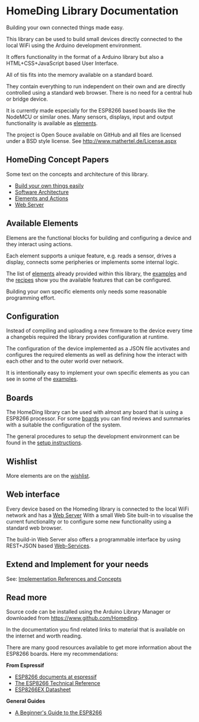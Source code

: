 # HomeDing Library Documentation

Building your own connected things made easy.

This library can be used to build small devices directly connected to the local WiFi using the Arduino development environment.

It offers functionality in the format of a Arduino library but also a HTML+CSS+JavaScript based User Interface. 

All of tiis fits into the memory available on a standard board.

They contain everything to run independent on their own and are directly controlled using a standard web browser.
There is no need for a central hub or bridge device.

It is currently made especially for the ESP8266 based boards like the NodeMCU or similar ones. Many sensors, displays, input and output functionality is available as [elements](elements).

The project is Open Souce available on GitHub and all files are licensed under a BSD style license.
See http://www.mathertel.de/License.aspx

## HomeDing Concept Papers

Some text on the concepts and architecture of this library.

- [Build your own things easily](/concepts/paper01)
- [Software Architecture](/concepts/paper02)
- [Elements and Actions](/concepts/paper03)
- [Web Server](concepts/paper04.md)

## Available Elements

Elemens are the functional blocks for building and configuring a device and they interact using actions.

Each element supports a unique feature, e.g. reads a sensor, drives a display, connects some peripheries or implements some internal logic.

The list of [elements](elements.md) already provided within this library, the [examples](examples.md) and the [recipes](recipes.md) show you the available features that can be configured.

Building your own specific elements only needs some reasonable programming effort.


## Configuration

Instead of compiling and uploading a new firmware to the device every time a changebis required the library provides configuration at runtime.

The configuration of the device implemented as a JSON file acvtivates and configures the required elements as well as defining how the interact with each other and to the outer world over network.

It is intentionally easy to implement your own specific elements as you can see in some of the [examples](examples).


## Boards

The HomeDing library can be used with almost any board that is using a ESP8266 processor.
For some [boards](boards.md) you can find reviews and summaries with a suitable the configuration of the system.

The general procedures to setup the development environment can be found in the [setup instructions](examples/setup).


## Wishlist

More elements are on the [wishlist](wishlist).


## Web interface

Every device based on the Homeding library is connected to the local WiFi network and has a [Web Server](concepts/paper04.md)
With a small Web Site built-in to visualise the current functionality or to configure some new functionality using a standard web browser. 

The build-in Web Server also offers a programmable interface by using REST+JSON based [Web-Services](webservices.md).


## Extend and Implement for your needs

See: [Implementation References and Concepts](implementation)


## Read more

Source code can be installed using the Arduino Library Manager or downloaded from <https://www.github.com/Homeding>.

In the documentation you find related links to material that is available on the internet and worth reading.

There are many good resources available to get more information about the ESP8266 boards. Here my recommendations:

**From Espressif**
* [ESP8266 documents at espressif](https://www.espressif.com/en/support/download/documents?keys=ESP8266)
* [The ESP8266 Technical Reference](https://www.espressif.com/sites/default/files/documentation/esp8266-technical_reference_en.pdf)
* [ESP8266EX Datasheet](https://www.espressif.com/sites/default/files/documentation/0a-esp8266ex_datasheet_en.pdf)

**General Guides**
* [A Beginner's Guide to the ESP8266](https://tttapa.github.io/ESP8266/Chap01%20-%20ESP8266.html)